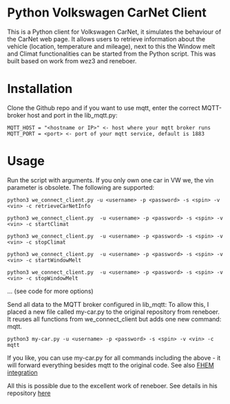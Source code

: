 # Python Volkswagen CarNet Client

This is a Python client for Volkswagen CarNet, it simulates the behaviour of the CarNet web page. It allows users to retrieve information about the vehicle (location, temperature and mileage), next to this the Window melt and Climat functionalities can be started from the Python script. This was built based on work from wez3 and reneboer.

# Installation

Clone the Github repo and if you want to use mqtt, enter the correct MQTT-broker host and port in the lib_mqtt.py:

```
MQTT_HOST = "<hostname or IP>" <- host where your mqtt broker runs
MQTT_PORT = <port> <- port of your mqtt service, default is 1883
```

# Usage

Run the script with arguments. If you only own one car in VW we, the vin parameter is obsolete. The following are supported:
```
python3 we_connect_client.py -u <username> -p <password> -s <spin> -v <vin> -c retrieveCarNetInfo
```

```
python3 we_connect_client.py  -u <username> -p <password> -s <spin> -v <vin> -c startClimat
```

```
python3 we_connect_client.py  -u <username> -p <password> -s <spin> -v <vin> -c stopClimat
```

```
python3 we_connect_client.py  -u <username> -p <password> -s <spin> -v <vin> -c startWindowMelt
```

```
python3 we_connect_client.py  -u <username> -p <password> -s <spin> -v <vin> -c stopWindowMelt
```

...
(see code for more options)

Send all data to the MQTT broker configured in lib_mqtt:
To allow this, I placed a new file called my-car.py to the original repository from reneboer. It reuses all functions from we_connect_client but adds one new command: mqtt.
```
python3 my-car.py -u <username> -p <password> -s <spin> -v <vin> -c mqtt
```
If you like, you can use my-car.py for all commands including the above - it will forward everything besides mqtt to the original code.
See also [FHEM integration](https://forum.fhem.de/index.php/topic,83090.msg886586.html#msg886586)

All this is possible due to the excellent work of reneboer. See details in his repository [here](https://github.com/reneboer/python-carnet-client)
